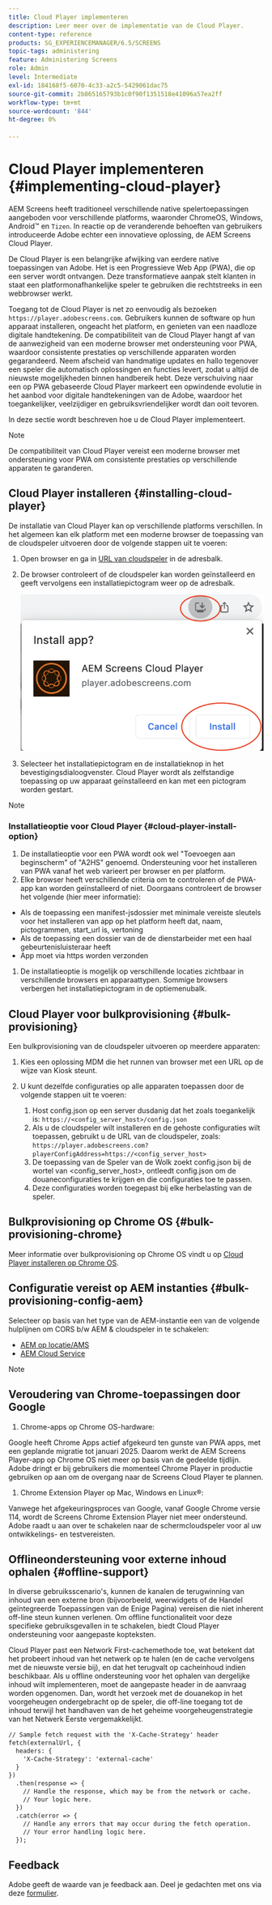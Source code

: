 ```yaml
---
title: Cloud Player implementeren
description: Leer meer over de implementatie van de Cloud Player.
content-type: reference
products: SG_EXPERIENCEMANAGER/6.5/SCREENS
topic-tags: administering
feature: Administering Screens
role: Admin
level: Intermediate
exl-id: 184168f5-6070-4c33-a2c5-5429061dac75
source-git-commit: 2b865165793b1c0f90f1351518e41096a57ea2ff
workflow-type: tm+mt
source-wordcount: '844'
ht-degree: 0%

---
```


# Cloud Player implementeren  {#implementing-cloud-player}

AEM Screens heeft traditioneel verschillende native spelertoepassingen aangeboden voor verschillende platforms, waaronder ChromeOS, Windows, Android™ en `Tizen`. In reactie op de veranderende behoeften van gebruikers introduceerde Adobe echter een innovatieve oplossing, de AEM Screens Cloud Player.

De Cloud Player is een belangrijke afwijking van eerdere native toepassingen van Adobe. Het is een Progressieve Web App (PWA), die op een server wordt ontvangen. Deze transformatieve aanpak stelt klanten in staat een platformonafhankelijke speler te gebruiken die rechtstreeks in een webbrowser werkt.

Toegang tot de Cloud Player is net zo eenvoudig als bezoeken `https://player.adobescreens.com`. Gebruikers kunnen de software op hun apparaat installeren, ongeacht het platform, en genieten van een naadloze digitale handtekening. De compatibiliteit van de Cloud Player hangt af van de aanwezigheid van een moderne browser met ondersteuning voor PWA, waardoor consistente prestaties op verschillende apparaten worden gegarandeerd. Neem afscheid van handmatige updates en hallo tegenover een speler die automatisch oplossingen en functies levert, zodat u altijd de nieuwste mogelijkheden binnen handbereik hebt. Deze verschuiving naar een op PWA gebaseerde Cloud Player markeert een opwindende evolutie in het aanbod voor digitale handtekeningen van de Adobe, waardoor het toegankelijker, veelzijdiger en gebruiksvriendelijker wordt dan ooit tevoren.

In deze sectie wordt beschreven hoe u de Cloud Player implementeert.

>[!NOTE]
>
>De compatibiliteit van Cloud Player vereist een moderne browser met ondersteuning voor PWA om consistente prestaties op verschillende apparaten te garanderen.

## Cloud Player installeren {#installing-cloud-player}

De installatie van Cloud Player kan op verschillende platforms verschillen. In het algemeen kan elk platform met een moderne browser de toepassing van de cloudspeler uitvoeren door de volgende stappen uit te voeren:

1. Open browser en ga in [URL van cloudspeler](https://player.adobescreens.com) in de adresbalk.
1. De browser controleert of de cloudspeler kan worden geïnstalleerd en geeft vervolgens een installatiepictogram weer op de adresbalk.

   ![afbeelding](/help/user-guide/assets/cloud-player-install.png)

1. Selecteer het installatiepictogram en de installatieknop in het bevestigingsdialoogvenster. Cloud Player wordt als zelfstandige toepassing op uw apparaat geïnstalleerd en kan met een pictogram worden gestart.

>[!NOTE]
>
>### Installatieoptie voor Cloud Player {#cloud-player-install-option}
>
1. De installatieoptie voor een PWA wordt ook wel &quot;Toevoegen aan beginscherm&quot; of &quot;A2HS&quot; genoemd. Ondersteuning voor het installeren van PWA vanaf het web varieert per browser en per platform.
1. Elke browser heeft verschillende criteria om te controleren of de PWA-app kan worden geïnstalleerd of niet. Doorgaans controleert de browser het volgende (hier meer informatie):
>
* Als de toepassing een manifest-jsdossier met minimale vereiste sleutels voor het installeren van app op het platform heeft dat, naam, pictogrammen, start_url is, vertoning
* Als de toepassing een dossier van de de dienstarbeider met een haal gebeurtenisluisteraar heeft
* App moet via https worden verzonden
>
1. De installatieoptie is mogelijk op verschillende locaties zichtbaar in verschillende browsers en apparaattypen. Sommige browsers verbergen het installatiepictogram in de optiemenubalk.

## Cloud Player voor bulkprovisioning {#bulk-provisioning}

Een bulkprovisioning van de cloudspeler uitvoeren op meerdere apparaten:

1. Kies een oplossing MDM die het runnen van browser met een URL op de wijze van Kiosk steunt.
1. U kunt dezelfde configuraties op alle apparaten toepassen door de volgende stappen uit te voeren:

   1. Host config.json op een server dusdanig dat het zoals toegankelijk is: `https://<config_server_host>/config.json`
   1. Als u de cloudspeler wilt installeren en de gehoste configuraties wilt toepassen, gebruikt u de URL van de cloudspeler, zoals: `https://player.adobescreens.com?playerConfigAddress=https://<config_server_host>`
   1. De toepassing van de Speler van de Wolk zoekt config.json bij de wortel van &lt;config_server_host>, ontleedt config.json om de douaneconfiguraties te krijgen en die configuraties toe te passen.
   1. Deze configuraties worden toegepast bij elke herbelasting van de speler.

## Bulkprovisioning op Chrome OS {#bulk-provisioning-chrome}

Meer informatie over bulkprovisioning op Chrome OS vindt u op [Cloud Player installeren op Chrome OS](https://main--screens-franklin-documentation--hlxscreens.hlx.page/updates/cloud-player/guides/chromeos-install-cloud-player).

## Configuratie vereist op AEM instanties {#bulk-provisioning-config-aem}

Selecteer op basis van het type van de AEM-instantie een van de volgende hulplijnen om CORS b/w AEM &amp; cloudspeler in te schakelen:
* [AEM op locatie/AMS](https://main--screens-franklin-documentation--hlxscreens.hlx.live/updates/cloud-player/guides/cors-settings-aem-onpremandams)
* [AEM Cloud Service](https://main--screens-franklin-documentation--hlxscreens.hlx.live/updates/cloud-player/guides/cors-settings-aem-cs)

>[!NOTE]
>
## Veroudering van Chrome-toepassingen door Google
>
1. Chrome-apps op Chrome OS-hardware:
>
Google heeft Chrome Apps actief afgekeurd ten gunste van PWA apps, met een geplande migratie tot januari 2025. Daarom werkt de AEM Screens Player-app op Chrome OS niet meer op basis van de gedeelde tijdlijn. Adobe dringt er bij gebruikers die momenteel Chrome Player in productie gebruiken op aan om de overgang naar de Screens Cloud Player te plannen.
>
1. Chrome Extension Player op Mac, Windows en Linux®:
>
Vanwege het afgekeuringsproces van Google, vanaf Google Chrome versie 114, wordt de Screens Chrome Extension Player niet meer ondersteund. Adobe raadt u aan over te schakelen naar de schermcloudspeler voor al uw ontwikkelings- en testvereisten.

## Offlineondersteuning voor externe inhoud ophalen {#offline-support}

In diverse gebruiksscenario&#39;s, kunnen de kanalen de terugwinning van inhoud van een externe bron (bijvoorbeeld, weerwidgets of de Handel geïntegreerde Toepassingen van de Enige Pagina) vereisen die niet inherent off-line steun kunnen verlenen. Om offline functionaliteit voor deze specifieke gebruiksgevallen in te schakelen, biedt Cloud Player ondersteuning voor aangepaste kopteksten.

Cloud Player past een Network First-cachemethode toe, wat betekent dat het probeert inhoud van het netwerk op te halen (en de cache vervolgens met de nieuwste versie bij), en dat het terugvalt op cacheinhoud indien beschikbaar. Als u offline ondersteuning voor het ophalen van dergelijke inhoud wilt implementeren, moet de aangepaste header in de aanvraag worden opgenomen. Dan, wordt het verzoek met de douanekop in het voorgeheugen ondergebracht op de speler, die off-line toegang tot de inhoud terwijl het handhaven van de het geheime voorgeheugenstrategie van het Netwerk Eerste vergemakkelijkt.

```
// Sample fetch request with the 'X-Cache-Strategy' header
fetch(externalUrl, {
  headers: {
    'X-Cache-Strategy': 'external-cache'
  }
})
  .then(response => {
    // Handle the response, which may be from the network or cache.
    // Your logic here.
  })
  .catch(error => {
    // Handle any errors that may occur during the fetch operation.
    // Your error handling logic here.
  }); 
```

## Feedback

Adobe geeft de waarde van je feedback aan. Deel je gedachten met ons via deze [formulier](https://forms.office.com/pages/responsepage.aspx?id=Wht7-jR7h0OUrtLBeN7O4TFE0b_GjstOj6I1uGs9vLpURVdWWklQQTZZRTFVNEhRVlBWWldMWlJXOC4u).
